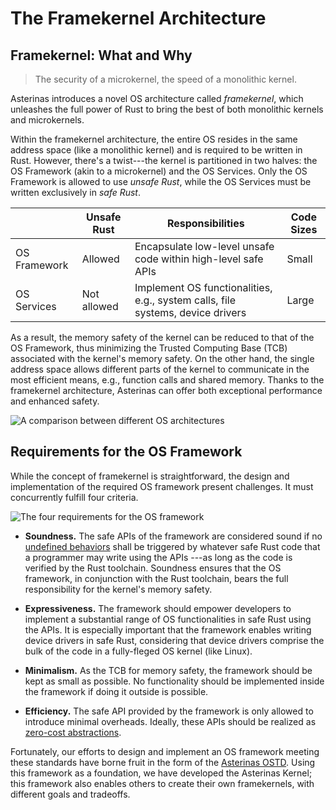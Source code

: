 # The Framekernel Architecture

## Framekernel: What and Why

> The security of a microkernel, the speed of a monolithic kernel.

Asterinas introduces a novel OS architecture called _framekernel_,
which unleashes the full power of Rust
to bring the best of both monolithic kernels and microkernels.

Within the framekernel architecture,
the entire OS resides in the same address space (like a monolithic kernel)
and is required to be written in Rust.
However, there's a twist---the kernel is partitioned in two halves:
the OS Framework (akin to a microkernel)
and the OS Services.
Only the OS Framework is allowed to use _unsafe Rust_,
while the OS Services must be written exclusively in _safe Rust_.

|              | Unsafe Rust | Responsibilities                                                               | Code Sizes |
|--------------|-------------|--------------------------------------------------------------------------------|------------|
| OS Framework | Allowed     | Encapsulate low-level unsafe code within high-level safe APIs                  | Small      |
| OS Services  | Not allowed | Implement OS functionalities, e.g., system calls, file systems, device drivers | Large      |

As a result,
the memory safety of the kernel can be reduced to that of the OS Framework,
thus minimizing the Trusted Computing Base (TCB)
associated with the kernel's memory safety.
On the other hand,
the single address space allows different parts of the kernel
to communicate in the most efficient means,
e.g., function calls and shared memory.
Thanks to the framekernel architecture,
Asterinas can offer both exceptional performance and enhanced safety.

![A comparison between different OS architectures](../images/a_comparison_between_os_archs.svg)

## Requirements for the OS Framework

While the concept of framekernel is straightforward,
the design and implementation of the required OS framework present challenges.
It must concurrently fulfill four criteria.

![The four requirements for the OS framework](../images/four_requirements_for_os_framework.svg)

* **Soundness.**
The safe APIs of the framework are considered sound
if no [undefined behaviors](https://doc.rust-lang.org/reference/behavior-considered-undefined.html#behavior-considered-undefined) shall be triggered
by whatever safe Rust code that a programmer may write using the APIs
---as long as the code is verified by the Rust toolchain.
Soundness ensures that the OS framework,
in conjunction with the Rust toolchain,
bears the full responsibility for the kernel's memory safety.

* **Expressiveness.**
The framework should empower developers
to implement a substantial range of OS functionalities
in safe Rust using the APIs.
It is especially important that
the framework enables writing device drivers in safe Rust,
considering that device drivers comprise the bulk of the code
in a fully-fleged OS kernel (like Linux).

* **Minimalism.**
As the TCB for memory safety,
the framework should be kept as small as possible.
No functionality should be implemented inside the framework
if doing it outside is possible.

* **Efficiency.**
The safe API provided by the framework is only allowed
to introduce minimal overheads.
Ideally, these APIs should be realized
as [zero-cost abstractions](https://monomorph.is/posts/zero-cost-abstractions/).

Fortunately, our efforts
to design and implement an OS framework meeting these standards
have borne fruit in the form of the [Asterinas OSTD](../ostd/).
Using this framework as a foundation,
we have developed the Asterinas Kernel;
this framework also enables others to create their own framekernels,
with different goals and tradeoffs.
